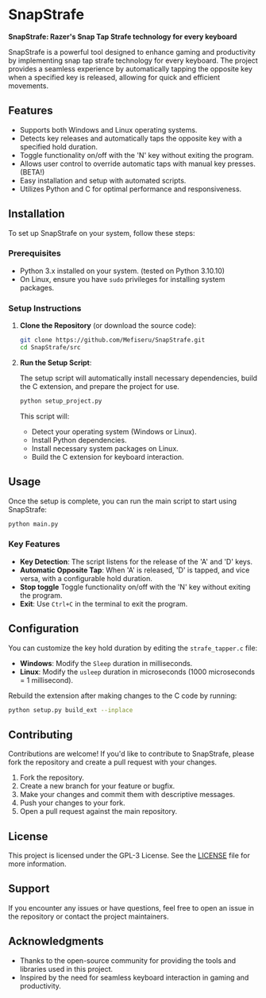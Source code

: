 # SnapStrafe

**SnapStrafe: Razer's Snap Tap Strafe technology for every keyboard**

SnapStrafe is a powerful tool designed to enhance gaming and productivity by implementing snap tap strafe technology for every keyboard. The project provides a seamless experience by automatically tapping the opposite key when a specified key is released, allowing for quick and efficient movements.

## Features

- Supports both Windows and Linux operating systems.
- Detects key releases and automatically taps the opposite key with a specified hold duration.
- Toggle functionality on/off with the 'N' key without exiting the program.
- Allows user control to override automatic taps with manual key presses. (BETA!)
- Easy installation and setup with automated scripts.
- Utilizes Python and C for optimal performance and responsiveness.

## Installation

To set up SnapStrafe on your system, follow these steps:

### Prerequisites

- Python 3.x installed on your system. (tested on Python 3.10.10)
- On Linux, ensure you have `sudo` privileges for installing system packages.

### Setup Instructions

1. **Clone the Repository** (or download the source code):

   ```bash
   git clone https://github.com/Mefiseru/SnapStrafe.git
   cd SnapStrafe/src
   ```

2. **Run the Setup Script**:

   The setup script will automatically install necessary dependencies, build the C extension, and prepare the project for use.

   ```bash
   python setup_project.py
   ```

   This script will:
   - Detect your operating system (Windows or Linux).
   - Install Python dependencies.
   - Install necessary system packages on Linux.
   - Build the C extension for keyboard interaction.

## Usage

Once the setup is complete, you can run the main script to start using SnapStrafe:

```bash
python main.py
```

### Key Features

- **Key Detection**: The script listens for the release of the 'A' and 'D' keys.
- **Automatic Opposite Tap**: When 'A' is released, 'D' is tapped, and vice versa, with a configurable hold duration.
- **Stop toggle** Toggle functionality on/off with the 'N' key without exiting the program.
- **Exit**: Use `Ctrl+C` in the terminal to exit the program.

## Configuration

You can customize the key hold duration by editing the `strafe_tapper.c` file:

- **Windows**: Modify the `Sleep` duration in milliseconds.
- **Linux**: Modify the `usleep` duration in microseconds (1000 microseconds = 1 millisecond).

Rebuild the extension after making changes to the C code by running:

```bash
python setup.py build_ext --inplace
```

## Contributing

Contributions are welcome! If you'd like to contribute to SnapStrafe, please fork the repository and create a pull request with your changes.

1. Fork the repository.
2. Create a new branch for your feature or bugfix.
3. Make your changes and commit them with descriptive messages.
4. Push your changes to your fork.
5. Open a pull request against the main repository.

## License

This project is licensed under the GPL-3 License. See the [LICENSE](LICENSE) file for more information.

## Support

If you encounter any issues or have questions, feel free to open an issue in the repository or contact the project maintainers.

## Acknowledgments

- Thanks to the open-source community for providing the tools and libraries used in this project.
- Inspired by the need for seamless keyboard interaction in gaming and productivity.
